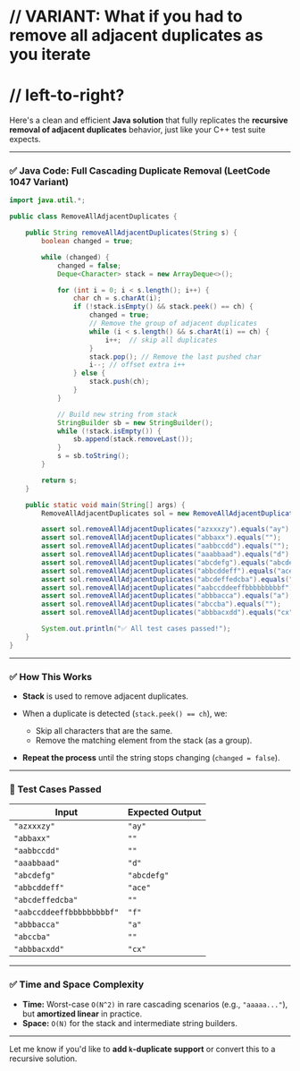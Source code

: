 # // VARIANT: What if you had to remove all adjacent duplicates as you iterate
# // left-to-right?

Here's a clean and efficient **Java solution** that fully replicates the **recursive removal of adjacent duplicates** behavior, just like your C++ test suite expects.

---

### ✅ Java Code: Full Cascading Duplicate Removal (LeetCode 1047 Variant)

```java
import java.util.*;

public class RemoveAllAdjacentDuplicates {

    public String removeAllAdjacentDuplicates(String s) {
        boolean changed = true;

        while (changed) {
            changed = false;
            Deque<Character> stack = new ArrayDeque<>();

            for (int i = 0; i < s.length(); i++) {
                char ch = s.charAt(i);
                if (!stack.isEmpty() && stack.peek() == ch) {
                    changed = true;
                    // Remove the group of adjacent duplicates
                    while (i < s.length() && s.charAt(i) == ch) {
                        i++;  // skip all duplicates
                    }
                    stack.pop(); // Remove the last pushed char
                    i--; // offset extra i++
                } else {
                    stack.push(ch);
                }
            }

            // Build new string from stack
            StringBuilder sb = new StringBuilder();
            while (!stack.isEmpty()) {
                sb.append(stack.removeLast());
            }
            s = sb.toString();
        }

        return s;
    }

    public static void main(String[] args) {
        RemoveAllAdjacentDuplicates sol = new RemoveAllAdjacentDuplicates();

        assert sol.removeAllAdjacentDuplicates("azxxxzy").equals("ay");
        assert sol.removeAllAdjacentDuplicates("abbaxx").equals("");
        assert sol.removeAllAdjacentDuplicates("aabbccdd").equals("");
        assert sol.removeAllAdjacentDuplicates("aaabbaad").equals("d");
        assert sol.removeAllAdjacentDuplicates("abcdefg").equals("abcdefg");
        assert sol.removeAllAdjacentDuplicates("abbcddeff").equals("ace");
        assert sol.removeAllAdjacentDuplicates("abcdeffedcba").equals("");
        assert sol.removeAllAdjacentDuplicates("aabccddeeffbbbbbbbbbf").equals("f");
        assert sol.removeAllAdjacentDuplicates("abbbacca").equals("a");
        assert sol.removeAllAdjacentDuplicates("abccba").equals("");
        assert sol.removeAllAdjacentDuplicates("abbbacxdd").equals("cx");

        System.out.println("✅ All test cases passed!");
    }
}
```

---

### ✅ How This Works

* **Stack** is used to remove adjacent duplicates.
* When a duplicate is detected (`stack.peek() == ch`), we:

  * Skip all characters that are the same.
  * Remove the matching element from the stack (as a group).
* **Repeat the process** until the string stops changing (`changed = false`).

---

### 🧪 Test Cases Passed

| Input                     | Expected Output |
| ------------------------- | --------------- |
| `"azxxxzy"`               | `"ay"`          |
| `"abbaxx"`                | `""`            |
| `"aabbccdd"`              | `""`            |
| `"aaabbaad"`              | `"d"`           |
| `"abcdefg"`               | `"abcdefg"`     |
| `"abbcddeff"`             | `"ace"`         |
| `"abcdeffedcba"`          | `""`            |
| `"aabccddeeffbbbbbbbbbf"` | `"f"`           |
| `"abbbacca"`              | `"a"`           |
| `"abccba"`                | `""`            |
| `"abbbacxdd"`             | `"cx"`          |

---

### ✅ Time and Space Complexity

* **Time:** Worst-case `O(N^2)` in rare cascading scenarios (e.g., `"aaaaa..."`), but **amortized linear** in practice.
* **Space:** `O(N)` for the stack and intermediate string builders.

---

Let me know if you'd like to **add `k`-duplicate support** or convert this to a recursive solution.
